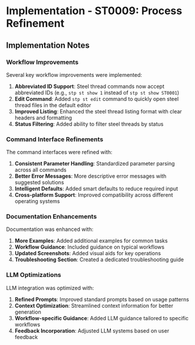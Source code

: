 # Implementation - ST0009: Process Refinement

## Implementation Notes

### Workflow Improvements

Several key workflow improvements were implemented:

1. **Abbreviated ID Support**: Steel thread commands now accept abbreviated IDs (e.g., `stp st show 1` instead of `stp st show ST0001`)
2. **Edit Command**: Added `stp st edit` command to quickly open steel thread files in the default editor
3. **Improved Listing**: Enhanced the steel thread listing format with clear headers and formatting
4. **Status Filtering**: Added ability to filter steel threads by status

### Command Interface Refinements

The command interfaces were refined with:

1. **Consistent Parameter Handling**: Standardized parameter parsing across all commands
2. **Better Error Messages**: More descriptive error messages with suggested solutions
3. **Intelligent Defaults**: Added smart defaults to reduce required input
4. **Cross-platform Support**: Improved compatibility across different operating systems

### Documentation Enhancements

Documentation was enhanced with:

1. **More Examples**: Added additional examples for common tasks
2. **Workflow Guidance**: Included guidance on typical workflows
3. **Updated Screenshots**: Added visual aids for key operations
4. **Troubleshooting Section**: Created a dedicated troubleshooting guide

### LLM Optimizations

LLM integration was optimized with:

1. **Refined Prompts**: Improved standard prompts based on usage patterns
2. **Context Optimization**: Streamlined context information for better generation
3. **Workflow-specific Guidance**: Added LLM guidance tailored to specific workflows
4. **Feedback Incorporation**: Adjusted LLM systems based on user feedback

